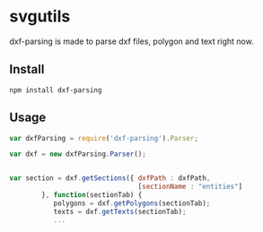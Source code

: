 svgutils
========

dxf-parsing is made to parse dxf files, polygon and text right now.

## Install

```
npm install dxf-parsing
```

## Usage

```javascript
var dxfParsing = require('dxf-parsing').Parser;

var dxf = new dxfParsing.Parser();


var section = dxf.getSections({ dxfPath : dxfPath, 
                                [sectionName : "entities"]
    	}, function(sectionTab) {
    	   polygons = dxf.getPolygons(sectionTab);
    	   texts = dxf.getTexts(sectionTab);
    	   ...
```
    	   
    	   
    	   

